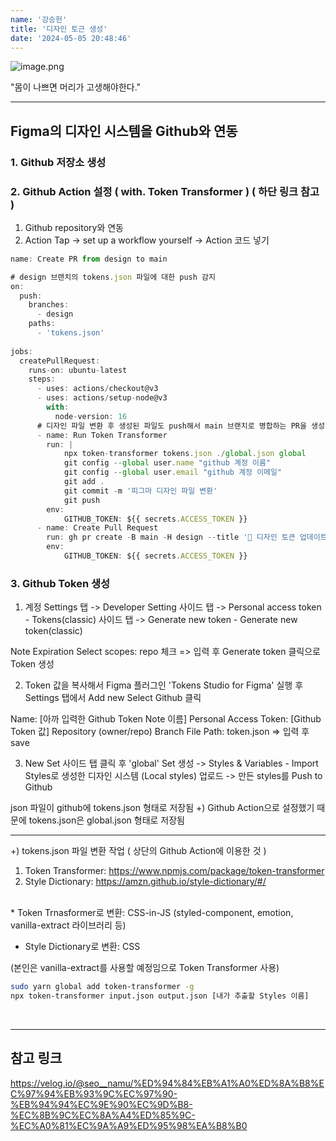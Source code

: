 ```yaml
---
name: '강승헌'
title: '디자인 토근 생성'
date: '2024-05-05 20:48:46'
---
```

![image.png](https://firebasestorage.googleapis.com/v0/b/devote-2cce5.appspot.com/o/images%2F8436b157-ebc8-4774-8774-94407a87a49d.png?alt=media&token=faef6829-608e-4079-94fa-f16eca53fbf5)

"몸이 나쁘면 머리가 고생해야한다."
***
## Figma의 디자인 시스템을 Github와 연동
### 1. Github 저장소 생성


### 2. Github Action 설정 ( with. Token Transformer ) ( 하단 링크 참고 )
1) Github repository와 연동
2) Action Tap -> set up a workflow yourself -> Action 코드 넣기

```javascript
name: Create PR from design to main

# design 브랜치의 tokens.json 파일에 대한 push 감지
on:
  push:
    branches:
      - design
    paths:
      - 'tokens.json'
      
jobs:
  createPullRequest:
    runs-on: ubuntu-latest
    steps:
      - uses: actions/checkout@v3
      - uses: actions/setup-node@v3
        with:
          node-version: 16
      # 디자인 파일 변환 후 생성된 파일도 push해서 main 브랜치로 병합하는 PR을 생성
      - name: Run Token Transformer
        run: |
            npx token-transformer tokens.json ./global.json global
            git config --global user.name "github 계정 이름" 
            git config --global user.email "github 계정 이메일"
            git add .
            git commit -m '피그마 디자인 파일 변환'
            git push
        env: 
            GITHUB_TOKEN: ${{ secrets.ACCESS_TOKEN }}
      - name: Create Pull Request
        run: gh pr create -B main -H design --title '💄 디자인 토큰 업데이트' --body '디자인 토큰이 업데이트 후 변환작업을 수행했습니다.'
        env:
            GITHUB_TOKEN: ${{ secrets.ACCESS_TOKEN }}
```

### 3. Github Token 생성
1) 계정 Settings 탭 -> Developer Setting 사이드 탭 -> Personal access token - Tokens(classic) 사이드 탭 -> Generate new token - Generate new token(classic)
>
Note
Expiration
Select scopes: repo 체크
=> 입력 후 Generate token 클릭으로 Token 생성

2) Token 값을 복사해서 Figma 플러그인 'Tokens Studio for Figma' 실행 후 Settings 탭에서 Add new Select Github 클릭
>
Name: [아까 입력한 Github Token Note 이름]
Personal Access Token: [Github Token 값]
Repository (owner/repo)
Branch
File Path: token.json
=> 입력 후 save

3) New Set 사이드 탭 클릭 후 'global' Set 생성 -> Styles & Variables - Import Styles로 생성한 디자인 시스템 (Local styles) 업로드 -> 만든 styles를 Push to Github
>
json 파일이 github에 tokens.json 형태로 저장됨
+) Github Action으로 설정했기 때문에 tokens.json은 global.json 형태로 저장됨

***

+) tokens.json 파일 변환 작업 ( 상단의 Github Action에 이용한 것 )

1) Token Transformer: https://www.npmjs.com/package/token-transformer
2) Style Dictionary: https://amzn.github.io/style-dictionary/#/
<br>
* Token Trnasformer로 변환: CSS-in-JS 
(styled-component, emotion, vanilla-extract 라이브러리 등)

* Style Dictionary로 변환: CSS

(본인은 vanilla-extract를 사용할 예정임으로 Token Transformer 사용)
```bash
sudo yarn global add token-transformer -g
npx token-transformer input.json output.json [내가 추출할 Styles 이름]
```




<br>

***

## 참고 링크
https://velog.io/@seo__namu/%ED%94%84%EB%A1%A0%ED%8A%B8%EC%97%94%EB%93%9C%EC%97%90-%EB%94%94%EC%9E%90%EC%9D%B8-%EC%8B%9C%EC%8A%A4%ED%85%9C-%EC%A0%81%EC%9A%A9%ED%95%98%EA%B8%B0

